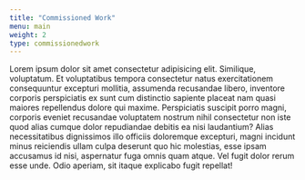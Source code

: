 ```yaml
---
title: "Commissioned Work"
menu: main
weight: 2
type: commissionedwork
---
```

Lorem ipsum dolor sit amet consectetur adipisicing elit. Similique, voluptatum. Et voluptatibus tempora consectetur natus exercitationem consequuntur excepturi mollitia, assumenda recusandae libero, inventore corporis perspiciatis ex sunt cum distinctio sapiente placeat nam quasi maiores repellendus dolore qui maxime. Perspiciatis suscipit porro magni, corporis eveniet recusandae voluptatem nostrum nihil consectetur non iste quod alias cumque dolor repudiandae debitis ea nisi laudantium? Alias necessitatibus dignissimos illo officiis doloremque excepturi, magni incidunt minus reiciendis ullam culpa deserunt quo hic molestias, esse ipsam accusamus id nisi, aspernatur fuga omnis quam atque. Vel fugit dolor rerum esse unde. Odio aperiam, sit itaque explicabo fugit repellat!
